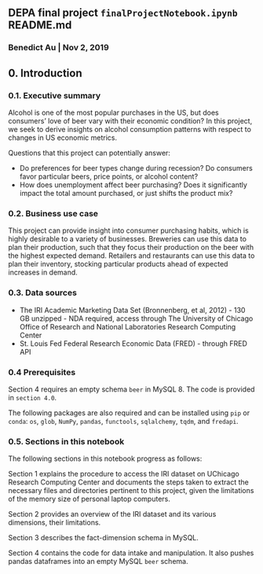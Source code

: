 ## DEPA final project `finalProjectNotebook.ipynb` README.md
### Benedict Au | Nov 2, 2019

## 0. Introduction

### 0.1. Executive summary

Alcohol is one of the most popular purchases in the US, but does consumers’ love of beer vary with their economic condition? In this project, we seek to derive insights on alcohol consumption patterns with respect to changes in US economic metrics.

Questions that this project can potentially answer:

- Do preferences for beer types change during recession? Do consumers favor particular beers, price points, or alcohol content?
- How does unemployment affect beer purchasing? Does it significantly impact the total amount purchased, or just shifts the product mix?

### 0.2. Business use case

This project can provide insight into consumer purchasing habits, which is highly desirable to a variety of businesses. Breweries can use this data to plan their production, such that they focus their production on the beer with the highest expected demand. Retailers and restaurants can use this data to plan their inventory, stocking particular products ahead of expected increases in demand.

### 0.3. Data sources

- The IRI Academic Marketing Data Set (Bronnenberg, et al, 2012) - 130 GB unzipped - NDA required, access through The University of Chicago Office of Research and National Laboratories Research Computing Center
- St. Louis Fed Federal Research Economic Data (FRED) - through FRED API

### 0.4 Prerequisites

Section 4 requires an empty schema `beer` in MySQL 8. The code is provided in `section 4.0`.

The following packages are also required and can be installed using `pip` or `conda`:
`os`, `glob`, `NumPy`, `pandas`, `functools`, `sqlalchemy`, `tqdm`, and `fredapi`.


### 0.5. Sections in this notebook

The following sections in this notebook progress as follows:

Section 1 explains the procedure to access the IRI dataset on UChicago Research Computing Center and documents the steps taken to extract the necessary files and directories pertinent to this project, given the limitations of the memory size of personal laptop computers.

Section 2 provides an overview of the IRI dataset and its various dimensions, their limitations.

Section 3 describes the fact-dimension schema in MySQL.

Section 4 contains the code for data intake and manipulation. It also pushes pandas dataframes into an empty MySQL `beer` schema.
